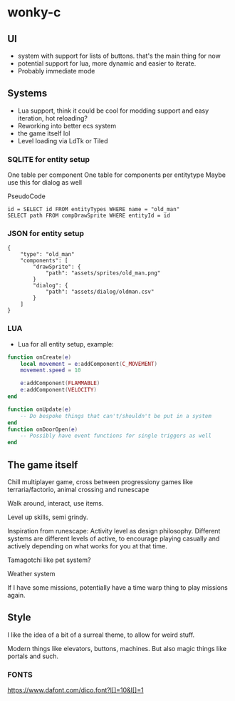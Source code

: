 # wonky-c

## UI
* system with support for lists of buttons. that's the main thing for now
* potential support for lua, more dynamic and easier to iterate.
* Probably immediate mode

## Systems
* Lua support, think it could be cool for modding support and easy iteration, hot reloading?
* Reworking into better ecs system
* the game itself lol
* Level loading via LdTk or Tiled

### SQLITE for entity setup
One table per component
One table for components per entitytype
Maybe use this for dialog as well

PseudoCode

    id = SELECT id FROM entityTypes WHERE name = "old_man"
    SELECT path FROM compDrawSprite WHERE entityId = id
    

### JSON for entity setup

    {
        "type": "old_man"
        "components": [
            "drawSprite": {
                "path": "assets/sprites/old_man.png"
            }
            "dialog": {
                "path": "assets/dialog/oldman.csv"
            }
        ]
    }

### LUA
* Lua for all entity setup, example:
```lua
function onCreate(e)
    local movement = e:addComponent(C_MOVEMENT)
    movement.speed = 10

    e:addComponent(FLAMMABLE)
    e:addComponent(VELOCITY)
end

function onUpdate(e)
    -- Do bespoke things that can't/shouldn't be put in a system
end
function onDoorOpen(e)
    -- Possibly have event functions for single triggers as well
end
```

## The game itself
Chill multiplayer game, cross between progressiony games like terraria/factorio, animal crossing and runescape

Walk around, interact, use items.

Level up skills, semi grindy.

Inspiration from runescape: Activity level as design philosophy. Different
systems are different levels of active, to encourage playing casually and
actively depending on what works for you at that time.

Tamagotchi like pet system?

Weather system

If I have some missions, potentially have a time warp thing to play missions
again.

## Style
I like the idea of a bit of a surreal theme, to allow for weird stuff.

Modern things like elevators, buttons, machines. But also magic things like
portals and such.

### FONTS
https://www.dafont.com/dico.font?l[]=10&l[]=1
